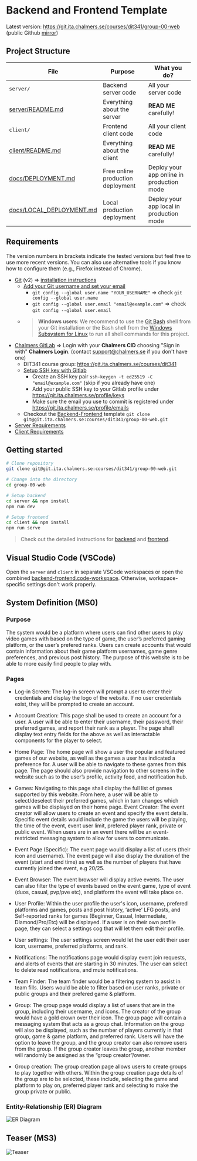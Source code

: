 # Backend and Frontend Template

Latest version: https://git.ita.chalmers.se/courses/dit341/group-00-web (public Github [mirror](https://github.com/dit341/group-00-web))

## Project Structure

| File        | Purpose           | What you do?  |
| ------------- | ------------- | ----- |
| `server/` | Backend server code | All your server code |
| [server/README.md](server/README.md) | Everything about the server | **READ ME** carefully! |
| `client/` | Frontend client code | All your client code |
| [client/README.md](client/README.md) | Everything about the client | **READ ME** carefully! |
| [docs/DEPLOYMENT.md](docs/DEPLOYMENT.md) | Free online production deployment | Deploy your app online in production mode |
| [docs/LOCAL_DEPLOYMENT.md](docs/LOCAL_DEPLOYMENT.md) | Local production deployment | Deploy your app local in production mode |

## Requirements

The version numbers in brackets indicate the tested versions but feel free to use more recent versions.
You can also use alternative tools if you know how to configure them (e.g., Firefox instead of Chrome).

* [Git](https://git-scm.com/) (v2) => [installation instructions](https://www.atlassian.com/git/tutorials/install-git)
  * [Add your Git username and set your email](https://docs.gitlab.com/ce/gitlab-basics/start-using-git.html#add-your-git-username-and-set-your-email)
    * `git config --global user.name "YOUR_USERNAME"` => check `git config --global user.name`
    * `git config --global user.email "email@example.com"` => check `git config --global user.email`
  * > **Windows users**: We recommend to use the [Git Bash](https://www.atlassian.com/git/tutorials/git-bash) shell from your Git installation or the Bash shell from the [Windows Subsystem for Linux](https://docs.microsoft.com/en-us/windows/wsl/install-win10) to run all shell commands for this project.
* [Chalmers GitLab](https://git.ita.chalmers.se/) => Login with your **Chalmers CID** choosing "Sign in with" **Chalmers Login**. (contact [support@chalmers.se](mailto:support@chalmers.se) if you don't have one)
  * DIT341 course group: https://git.ita.chalmers.se/courses/dit341
  * [Setup SSH key with Gitlab](https://docs.gitlab.com/ee/ssh/)
    * Create an SSH key pair `ssh-keygen -t ed25519 -C "email@example.com"` (skip if you already have one)
    * Add your public SSH key to your Gitlab profile under https://git.ita.chalmers.se/profile/keys
    * Make sure the email you use to commit is registered under https://git.ita.chalmers.se/profile/emails
  * Checkout the [Backend-Frontend](https://git.ita.chalmers.se/courses/dit341/group-00-web) template `git clone git@git.ita.chalmers.se:courses/dit341/group-00-web.git`
* [Server Requirements](./server/README.md#Requirements)
* [Client Requirements](./client/README.md#Requirements)

## Getting started

```bash
# Clone repository
git clone git@git.ita.chalmers.se:courses/dit341/group-00-web.git

# Change into the directory
cd group-00-web

# Setup backend
cd server && npm install
npm run dev

# Setup frontend
cd client && npm install
npm run serve
```

> Check out the detailed instructions for [backend](./server/README.md) and [frontend](./client/README.md).

## Visual Studio Code (VSCode)

Open the `server` and `client` in separate VSCode workspaces or open the combined [backend-frontend.code-workspace](./backend-frontend.code-workspace). Otherwise, workspace-specific settings don't work properly.

## System Definition (MS0)

### Purpose

The system would be a platform where users can find other users to play video games with based on the type of game, the user’s preferred gaming platform, or the user’s prefered ranks. Users can create accounts that would contain information about their game platform usernames, game genre preferences, and previous post history. The purpose of this website is to be able to more easily find people to play with.

### Pages

* Log-in Screen: The log-in screen will prompt a user to enter their credentials and display the logo of the website. If no user      credentials exist, they will be prompted to create an account.

* Account Creation: This page shall be used to create an account for a user. A user will be able to enter their username, their  password, their preferred games, and report their rank as a player. The page shall display text entry fields for the above as well as interactable components for the player to select.

* Home Page: The home page will show a user the popular and  featured games of our website, as well as the games a user has indicated a preference for. A user will be able to navigate to these games from this page. The page should also provide navigation to other screens in the website such as to the user’s profile, activity feed, and notification hub.

* Games: Navigating to this page shall display the full list of games supported by this website. From here, a user will be able to select/deselect their preferred games, which in turn changes which games will be displayed on their home page.
Event Creator: The event creator will allow users to create an event and specify the event details. Specific event details would include the game the users will be playing, the time of the event, event user limit, prefered player rank, private or public event. When users are in an event there will be an event-restricted messaging system to allow for users to communicate.

* Event Page (Specific): The event page would display a list of users (their icon and username). The event page will also display the duration of the event (start and end time) as well as the number of players that have currently joined the event, e.g 20/25.

* Event Browser: The event browser will display active events. The user can also filter the type of events based on the event game, type of event (duos, casual, pvp/pve etc), and platform the event will take place on.

* User Profile: Within the user profile the user's icon, username, prefered platforms and games, posts and post history, ‘active’ LFG posts, and Self-reported ranks for games (Beginner, Casual, Intermediate, Diamond/Pro/Etc) will be displayed. If a user is on their own profile page, they can select a settings cog that will let them edit their profile.

* User settings: The user settings screen would let the user edit their user icon, username, preferred platforms, and rank.

* Notifications: The notifications page would display event join requests, and alerts of events that are starting in 30 minutes. The user can select to delete read notifications, and mute notifications.

* Team Finder: The team finder would be a filtering system to assist in team fills. Users would be able to filter based on user ranks, private or public groups and their prefered game & platform.

* Group: The group page would display a list of users that are in the group, including their username, and icons. The creator of the group would have a gold crown over their icon. The group page will contain a messaging system that acts as a group chat. Information on the group will also be displayed, such as the number of players currently in that group, game & game platform, and preferred rank. Users will have the option to leave the group, and the group creator can also remove users from the group. If the group creator leaves the group, another member will randomly be assigned as the “group creator”/owner.

* Group creation: The group creation page allows users to create groups to play together with others. Within the group creation page details of the group are to be selected, these include, selecting the game and platform to play on, preferred player rank and selecting to make the group private or public.

### Entity-Relationship (ER) Diagram

![ER Diagram](./images/er_diagram.png)

## Teaser (MS3)

![Teaser](./images/teaser.png)
